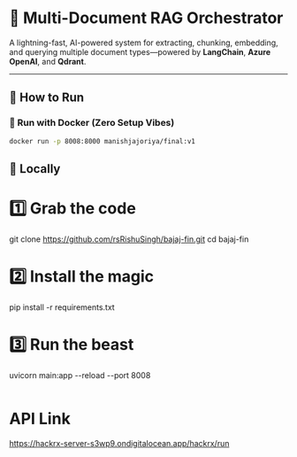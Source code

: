 # 🚀 Multi-Document RAG Orchestrator

A lightning-fast, AI-powered system for extracting, chunking, embedding, and querying multiple document types—powered by **LangChain**, **Azure OpenAI**, and **Qdrant**.

---

## 🚀 How to Run

### 🐳 Run with Docker (Zero Setup Vibes)
```bash
docker run -p 8008:8000 manishjajoriya/final:v1

```

## 🚀 Locally

# 1️⃣ Grab the code
git clone https://github.com/rsRishuSingh/bajaj-fin.git
cd bajaj-fin

# 2️⃣ Install the magic
pip install -r requirements.txt

# 3️⃣ Run the beast
uvicorn main:app --reload --port 8008

```

```
# API Link
https://hackrx-server-s3wp9.ondigitalocean.app/hackrx/run

